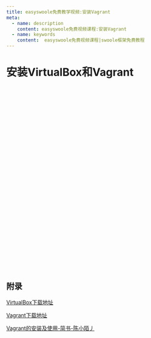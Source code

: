 ```yaml
---
title: easyswoole免费教学视频:安装Vagrant
meta:
  - name: description
    content: easyswoole免费视频课程:安装Vagrant
  - name: keywords
    content:  easyswoole免费视频课程|swoole框架免费教程
---
```

# 安装VirtualBox和Vagrant
<script type="text/javascript" src="/Js/Ckplayer/ckplayer.js"></script>
<div class="video" style="width: 50rem;height: 30rem;"></div>
<script type="text/javascript">
    var videoObject = {
    		container: '.video',
    		variable: 'player',
    		video:'http://video-oss.easyswoole.com/install/1-2-%e5%ae%89%e8%a3%85VirtualBox%e5%92%8cVagrant.mp4'
    	};
    var player=new ckplayer(videoObject);
</script>

## 附录

[VirtualBox下载地址](https://www.virtualbox.org/wiki/Downloads)

[Vagrant下载地址](https://www.vagrantup.com/downloads.html)

[Vagrant的安装及使用-简书-陈小陌丿](https://www.jianshu.com/p/d3398b2e3f4f)